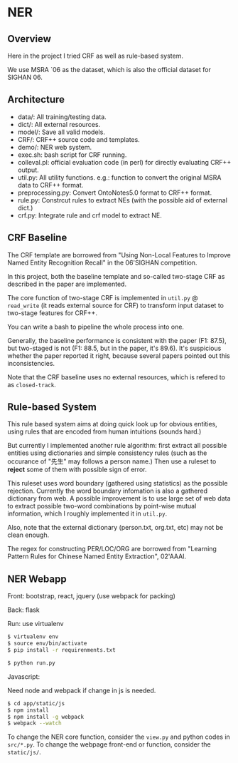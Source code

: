 # NER

## Overview

Here in the project I tried CRF as well as rule-based system. 

We use MSRA `06 as the dataset, which is also the official dataset for SIGHAN 06.

## Architecture

- data/: All training/testing data. 
- dict/: All external resources.
- model/: Save all valid models.
- CRF/: CRF++ source code and templates.
- demo/: NER web system.
- exec.sh: bash script for CRF running.
- colleval.pl: official evaluation code (in perl) for directly evaluating CRF++ output. 
- util.py: All utility functions. e.g.: function to convert the original MSRA data to CRF++ format.
- preprocessing.py: Convert OntoNotes5.0 format to CRF++ format.
- rule.py: Constrcut rules to extract NEs (with the possible aid of external dict.)
- crf.py: Integrate rule and crf model to extract NE.

## CRF Baseline

The CRF template are borrowed from "Using Non-Local Features to Improve Named Entity Recognition Recall" in the 06'SIGHAN competition. 

In this project, both the baseline template and so-called two-stage CRF as described in the paper are implemented. 

The core function of two-stage CRF is implemented in `util.py`  @ `read_write` (it reads external source for CRF) to transform input dataset to two-stage features for CRF++.

You can write a bash to pipeline the whole process into one.

Generally, the baseline performance is consistent with the paper (F1: 87.5), but two-staged is not (F1: 88.5, but in the paper, it's 89.6). It's suspicious whether the paper reported it right, because several papers pointed out this inconsistencies.

Note that the CRF baseline uses no external resources, which is refered to as `closed-track`.

## Rule-based System

This rule based system aims at doing quick look up for obvious entities, using rules that are encoded from human intuitions (sounds hard.)

But currently I implemented another rule algorithm: first extract all possible entities using dictionaries and simple consistency rules (such as the occurance of "先生" may follows a person name.) Then use a ruleset to **reject** some of them with possible sign of error.


This ruleset uses word boundary (gathered using statistics) as the possible rejection. Currently the word boundary infomation is also a gathered dictionary from web. A possible improvement is to use large set of web data to extract possible two-word combinations by point-wise mutual information, which I roughly implemented it in `util.py`. 

Also, note that the external dictionary (person.txt, org.txt, etc) may not be clean enough. 

The regex for constructing PER/LOC/ORG are borrowed from "Learning Pattern Rules for Chinese Named Entity Extraction", 02'AAAI.

## NER Webapp

Front: bootstrap, react, jquery (use webpack for packing)

Back: flask

Run:
use virtualenv  
```bash  
$ virtualenv env  
$ source env/bin/activate  
$ pip install -r requirenments.txt

$ python run.py  
```

Javascript:

Need node and webpack if change in js is needed.
```bash  
$ cd app/static/js  
$ npm install  
$ npm install -g webpack  
$ webpack --watch
```

To change the NER core function, consider the `view.py` and python codes in `src/*.py`. To change the webpage front-end or function, consider the  `static/js/`.

